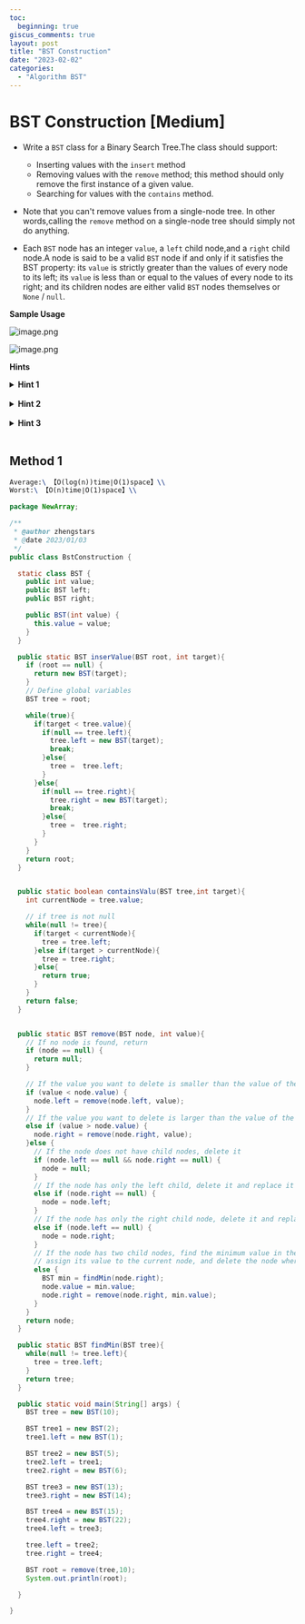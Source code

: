 ```yaml
---
toc:
  beginning: true
giscus_comments: true
layout: post
title: "BST Construction"
date: "2023-02-02"
categories:
  - "Algorithm BST"
---
```


# BST Construction [Medium]

- Write a `BST` class for a Binary Search Tree.The class should support:

  - Inserting values with the `insert` method
  - Removing values with the `remove` method; this method should only remove the first instance of a given value.
  - Searching for values with the `contains` method.

- Note that you can't remove values from a single-node tree. In other words,calling the `remove` method on a single-node tree should simply not do anything.

- Each `BST` node has an integer `value`,  a `left` child node,and a `right` child node.A node is said to be a valid `BST` node if and only if it satisfies the BST property: its `value` is strictly greater than the values of every node to its left; its `value` is less than or equal to the values of every node to its right; and its children nodes are either valid `BST` nodes themselves or `None` / `null`.



**Sample Usage**

![image.png](https://raw.githubusercontent.com/zhengstar94/zhengstar94.github.io/main/docs/assets/img/2022/08/29/1.png)

![image.png](https://raw.githubusercontent.com/zhengstar94/zhengstar94.github.io/main/docs/assets/img/2022/08/29/2.png)


**Hints**
<br>
<details> <summary><b>Hint 1</b></summary>
    <br>
    <i><strong> As you try to insert,find,or a remove a value into,in,or from a BST,you will have to traverse the tree's nodes.The BST property allows you to eliminate half of the remaining tree at each node that you traverse:if the target value is strictly smaller than a node's value,then it must be (or can only be)located to the left of the node,otherwise it must be (or can only be)to the right of that node. </strong></i>
</details>

<br>

<details> <summary><b>Hint 2</b></summary>
    <br>
    <i><strong> Traverse the BST all the while applying the logic described in Hint #1.For insertion,add the target value to the BST once you reach a leaf (None null)node.For searching,if you reach a leaf node without having found the target value that means the value isn't in the BST.For removal,consider the various cases that you might encounter:the node you need to remove might have two children nodes,one,or none;it might also be the root node;make sure to account for all of these cases.  </strong></i>
</details>

<br>

<details> <summary><b>Hint 3</b></summary>
    <br>
    <i><strong> What are the advantages and disadvantages of implementing these methods iteratively as opposed to recursively?  </strong></i>
</details>

<br>

## Method 1

```tex
Average:\ 【O(log(n))time∣O(1)space】\\
Worst:\ 【O(n)time∣O(1)space】\\
```


```java
package NewArray;

/**
 * @author zhengstars
 * @date 2023/01/03
 */
public class BstConstruction {

  static class BST {
    public int value;
    public BST left;
    public BST right;

    public BST(int value) {
      this.value = value;
    }
  }

  public static BST inserValue(BST root, int target){
    if (root == null) {
      return new BST(target);
    }
    // Define global variables
    BST tree = root;

    while(true){
      if(target < tree.value){
        if(null == tree.left){
          tree.left = new BST(target);
          break;
        }else{
          tree =  tree.left;
        }
      }else{
        if(null == tree.right){
          tree.right = new BST(target);
          break;
        }else{
          tree =  tree.right;
        }
      }
    }
    return root;
  }


  public static boolean containsValu(BST tree,int target){
    int currentNode = tree.value;

    // if tree is not null
    while(null != tree){
      if(target < currentNode){
        tree = tree.left;
      }else if(target > currentNode){
        tree = tree.right;
      }else{
        return true;
      }
    }
    return false;
  }


  public static BST remove(BST node, int value){
    // If no node is found, return
    if (node == null) {
      return null;
    }

    // If the value you want to delete is smaller than the value of the current node, delete it in the left subtree
    if (value < node.value) {
      node.left = remove(node.left, value);
    }
    // If the value you want to delete is larger than the value of the current node, delete it in the right subtree
    else if (value > node.value) {
      node.right = remove(node.right, value);
    }else {
      // If the node does not have child nodes, delete it
      if (node.left == null && node.right == null) {
        node = null;
      }
      // If the node has only the left child, delete it and replace it with the left child
      else if (node.right == null) {
        node = node.left;
      }
      // If the node has only the right child node, delete it and replace it with the right child node
      else if (node.left == null) {
        node = node.right;
      }
      // If the node has two child nodes, find the minimum value in the right subtree,
      // assign its value to the current node, and delete the node where the minimum value is located
      else {
        BST min = findMin(node.right);
        node.value = min.value;
        node.right = remove(node.right, min.value);
      }
    }
    return node;
  }

  public static BST findMin(BST tree){
    while(null != tree.left){
      tree = tree.left;
    }
    return tree;
  }

  public static void main(String[] args) {
    BST tree = new BST(10);

    BST tree1 = new BST(2);
    tree1.left = new BST(1);

    BST tree2 = new BST(5);
    tree2.left = tree1;
    tree2.right = new BST(6);

    BST tree3 = new BST(13);
    tree3.right = new BST(14);

    BST tree4 = new BST(15);
    tree4.right = new BST(22);
    tree4.left = tree3;

    tree.left = tree2;
    tree.right = tree4;

    BST root = remove(tree,10);
    System.out.println(root);

  }

}

```

